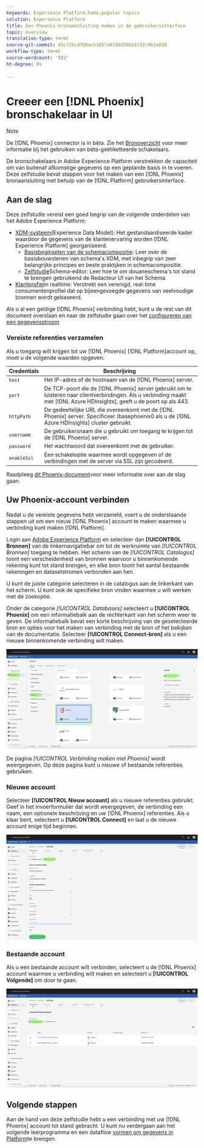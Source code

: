 ```yaml
---
keywords: Experience Platform;home;popular topics
solution: Experience Platform
title: Een Phoenix-bronaansluiting maken in de gebruikersinterface
topic: overview
translation-type: tm+mt
source-git-commit: d3c725c4760acb3857a67d0d30b24732c963a030
workflow-type: tm+mt
source-wordcount: '552'
ht-degree: 0%

---
```



# Creeer een [!DNL Phoenix] bronschakelaar in UI

> [!NOTE]
> De [!DNL Phoenix] connector is in bèta. Zie het [Bronoverzicht](../../../../home.md#terms-and-conditions) voor meer informatie bij het gebruiken van bèta-geëtiketteerde schakelaars.

De bronschakelaars in Adobe Experience Platform verstrekken de capaciteit om van buitenaf afkomstige gegevens op een geplande basis in te voeren. Deze zelfstudie bevat stappen voor het maken van een [!DNL Phoenix] bronaansluiting met behulp van de [!DNL Platform] gebruikersinterface.

## Aan de slag

Deze zelfstudie vereist een goed begrip van de volgende onderdelen van het Adobe Experience Platform:

* [XDM-systeem](../../../../../xdm/home.md)(Experience Data Model): Het gestandaardiseerde kader waardoor de gegevens van de klantenervaring worden [!DNL Experience Platform] georganiseerd.
   * [Basisbeginselen van de schemacompositie](../../../../../xdm/schema/composition.md): Leer over de basisbouwstenen van schema&#39;s XDM, met inbegrip van zeer belangrijke principes en beste praktijken in schemacompositie.
   * [Zelfstudie](../../../../../xdm/tutorials/create-schema-ui.md)Schema-editor: Leer hoe te om douaneschema&#39;s tot stand te brengen gebruikend de Redacteur UI van het Schema.
* [Klantprofiel](../../../../../profile/home.md)in realtime: Verstrekt een verenigd, real-time consumentenprofiel dat op bijeengevoegde gegevens van veelvoudige bronnen wordt gebaseerd.

Als u al een geldige [!DNL Phoenix] verbinding hebt, kunt u de rest van dit document overslaan en naar de zelfstudie gaan over het [configureren van een gegevensstroom](../../dataflow/databases.md)

### Vereiste referenties verzamelen

Als u toegang wilt krijgen tot uw [!DNL Phoenix] [!DNL Platform]account op, moet u de volgende waarden opgeven:

| Credentials | Beschrijving |
| ---------- | ----------- |
| `host` | Het IP-adres of de hostnaam van de [!DNL Phoenix] server. |
| `port` | De TCP-poort die de [!DNL Phoenix] server gebruikt om te luisteren naar clientverbindingen. Als u verbinding maakt met [!DNL Azure HDInsights], geeft u de poort op als 443. |
| `httpPath` | De gedeeltelijke URL die overeenkomt met de [!DNL Phoenix] server. Specificeer /basephoenix0 als u de [!DNL Azure HDInsights] cluster gebruikt. |
| `username` | De gebruikersnaam die u gebruikt om toegang te krijgen tot de [!DNL Phoenix] server. |
| `password` | Het wachtwoord dat overeenkomt met de gebruiker. |
| `enableSsl` | Een schakeloptie waarmee wordt opgegeven of de verbindingen met de server via SSL zijn gecodeerd. |

Raadpleeg [dit Phoenix-document](https://python-phoenixdb.readthedocs.io/en/latest/api.html)voor meer informatie over aan de slag gaan.

## Uw Phoenix-account verbinden

Nadat u de vereiste gegevens hebt verzameld, voert u de onderstaande stappen uit om een nieuw [!DNL Phoenix] account te maken waarmee u verbinding kunt maken [!DNL Platform].

Login aan <a href="https://platform.adobe.com" target="_blank">Adobe Experience Platform</a> en selecteer dan **[!UICONTROL Bronnen]** van de linkernavigatiebar om tot de werkruimte van *[!UICONTROL Bronnen]* toegang te hebben. Het scherm van de *[!UICONTROL Catalogus]* toont een verscheidenheid van bronnen waarvoor u binnenkomende rekening kunt tot stand brengen, en elke bron toont het aantal bestaande rekeningen en datasetstromen verbonden aan hen.

U kunt de juiste categorie selecteren in de catalogus aan de linkerkant van het scherm. U kunt ook de specifieke bron vinden waarmee u wilt werken met de zoekoptie.

Onder de categorie *[!UICONTROL Databases]* selecteert u **[!UICONTROL Phoenix]** om een informatiebalk aan de rechterkant van het scherm weer te geven. De informatiebalk bevat een korte beschrijving van de geselecteerde bron en opties voor het maken van verbinding met de bron of het bekijken van de documentatie. Selecteer **[!UICONTROL Connect-bron]** als u een nieuwe binnenkomende verbinding wilt maken.

![catalogus](../../../../images/tutorials/create/phoenix/catalog.png)

De pagina *[!UICONTROL Verbinding maken met Phoenix]* wordt weergegeven. Op deze pagina kunt u nieuwe of bestaande referenties gebruiken.

### Nieuwe account

Selecteer **[!UICONTROL Nieuw account]** als u nieuwe referenties gebruikt. Geef in het invoerformulier dat wordt weergegeven, de verbinding een naam, een optionele beschrijving en uw [!DNL Phoenix] referenties. Als u klaar bent, selecteert u **[!UICONTROL Connect]** en laat u de nieuwe account enige tijd beginnen.

![verbinden](../../../../images/tutorials/create/phoenix/new.png)

### Bestaande account

Als u een bestaande account wilt verbinden, selecteert u de [!DNL Phoenix] account waarmee u verbinding wilt maken en selecteert u **[!UICONTROL Volgende]** om door te gaan.

![bestaand](../../../../images/tutorials/create/phoenix/existing.png)

## Volgende stappen

Aan de hand van deze zelfstudie hebt u een verbinding met uw [!DNL Phoenix] account tot stand gebracht. U kunt nu verdergaan aan het volgende leerprogramma en een dataflow [vormen om gegevens in Platform](../../dataflow/databases.md)te brengen.